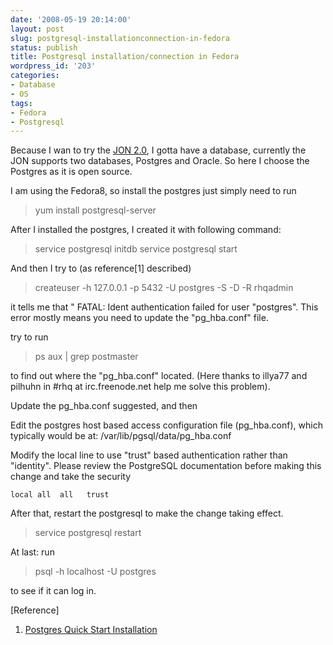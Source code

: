 ```yaml
---
date: '2008-05-19 20:14:00'
layout: post
slug: postgresql-installationconnection-in-fedora
status: publish
title: Postgresql installation/connection in Fedora
wordpress_id: '203'
categories:
- Database
- OS
tags:
- Fedora
- Postgresql
---
```


Because I wan to try the [JON 2.0](http://www.jboss.com/products/jbosson), I gotta have a database, currently the JON supports two databases, Postgres and Oracle. So here I choose the Postgres as it is open source.

I am using the Fedora8, so install the postgres just simply need to run


> yum install postgresql-server


After I installed the postgres, I created it with following command:


> service postgresql initdb
service postgresql start


And then I try to (as reference[1] described)


> createuser -h 127.0.0.1 -p 5432 -U postgres -S -D -R rhqadmin


it tells me that " FATAL:  Ident authentication failed for user "postgres". This error mostly means you need to update the "pg_hba.conf" file.

try to run


> ps aux | grep postmaster


to find out where the "pg_hba.conf" located. (Here thanks to illya77 and pilhuhn in #rhq at irc.freenode.net help me solve this problem).

Update the pg_hba.conf  suggested, and then

Edit the postgres host based access configuration file (pg_hba.conf), which typically would be at: /var/lib/pgsql/data/pg_hba.conf

Modify the local line to use "trust" based authentication rather than "identity". Please review the PostgreSQL documentation before making this change and take the security

    
    local all  all   trust


After that, restart the postgresql to make the change taking effect.


> service postgresql restart


At last: run


> psql -h localhost -U postgres


to see if it can log in.

[Reference]
1. [ Postgres Quick Start Installation](https://docs.jbosson.redhat.com/confluence/display/JON2/Postgres+Quick+Start+Installation+Guide)
